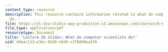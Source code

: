 ```yaml
---
content_type: resource
description: This resource contains information related to what do computer scientists
  do.
file: https://ol-ocw-studio-app-production.s3.amazonaws.com/courses/6-00sc-introduction-to-computer-science-and-programming-spring-2011/ddeac123e3ec8628e046c3f8009ea2f8_MIT6_00SCS11_lec26_slides.pdf
file_type: application/pdf
resourcetype: Document
title: 'Lecture 26 slides: What do computer scientists do?'
uid: ddeac123-e3ec-8628-e046-c3f8009ea2f8
---
```

